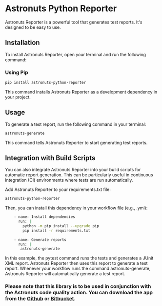 # Astronuts Python Reporter

Astronuts Reporter is a powerful tool that generates test reports. It's designed to be easy to use.

## Installation

To install Astronuts Reporter, open your terminal and run the following command:

### Using Pip
```bash
pip install astronuts-python-reporter
```



This command installs Astronuts Reporter as a development dependency in your project.

## Usage

To generate a test report, run the following command in your terminal:

```bash
astronuts-generate
```

This command tells Astronuts Reporter to start generating test reports.

## Integration with Build Scripts

You can also integrate Astronuts Reporter into your build scripts for automatic report generation. 
This can be particularly useful in continuous integration (CI) environments where tests are run automatically.

Add Astronuts Reporter to your requirements.txt file:
```bash
astronuts-python-reporter
```
Then, you can install this dependency in your workflow file (e.g., .yml):
```bash
    - name: Install dependencies
      run: |
        python -m pip install --upgrade pip
        pip install -r requirements.txt
        
    - name: Generate reports
      run: |
       astronuts-generate
```

In this example, the pytest command runs the tests and generates a JUnit XML report. Astronuts Reporter then uses this report to generate a test report. Whenever your workflow runs the command astronuts-generate, Astronuts Reporter will automatically generate a test report.

### Please note that this library is to be used in conjunction with the Astronuts code quality action. You can download the app from the [Github](https://github.com/marketplace/actions/astronuts-code-quality-action) or [Bitbucket](https://bitbucket.org/astronuts/astronuts-code-quality-pipe/src/main/).